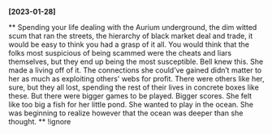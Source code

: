 **[2023-01-28]**

** 
Spending your life dealing with the Aurium underground, the dim witted scum that ran the streets, the hierarchy of black market deal and trade, it would be easy to think you had a grasp of it all. You would think that the folks most suspicious of being scammed were the cheats and liars themselves, but they end up being the most susceptible. Bell knew this. She made a living off of it. 
The connections she could’ve gained didn’t matter to her as much as exploiting others' webs for profit. There were others like her, sure, but they all lost, spending the rest of their lives in concrete boxes like these. 
But there were bigger games to be played. Bigger scores. 
She felt like too big a fish for her little pond. She wanted to play in the ocean. 
She was beginning to realize however that the ocean was deeper than she thought.
**
!ignore